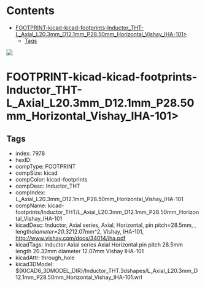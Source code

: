 



Contents
========

* [FOOTPRINT-kicad-kicad-footprints-Inductor_THT-L_Axial_L20.3mm_D12.1mm_P28.50mm_Horizontal_Vishay_IHA-101>](#footprint-kicad-kicad-footprints-inductor_tht-l_axial_l203mm_d121mm_p2850mm_horizontal_vishay_iha-101)
	* [Tags](#tags)
  
![][im]
# FOOTPRINT-kicad-kicad-footprints-Inductor_THT-L_Axial_L20.3mm_D12.1mm_P28.50mm_Horizontal_Vishay_IHA-101>

## Tags

- index: 7978
- hexID: 
- oompType: FOOTPRINT
- oompSize: kicad
- oompColor: kicad-footprints
- oompDesc: Inductor_THT
- oompIndex: L_Axial_L20.3mm_D12.1mm_P28.50mm_Horizontal_Vishay_IHA-101
- oompName: kicad-footprints/Inductor_THT/L_Axial_L20.3mm_D12.1mm_P28.50mm_Horizontal_Vishay_IHA-101
- kicadDesc: Inductor, Axial series, Axial, Horizontal, pin pitch=28.5mm, , length*diameter=20.32*12.07mm^2, Vishay, IHA-101, http://www.vishay.com/docs/34014/iha.pdf
- kicadTags: Inductor Axial series Axial Horizontal pin pitch 28.5mm  length 20.32mm diameter 12.07mm Vishay IHA-101
- kicadAttr: through_hole
- kicad3DModel: ${KICAD6_3DMODEL_DIR}/Inductor_THT.3dshapes/L_Axial_L20.3mm_D12.1mm_P28.50mm_Horizontal_Vishay_IHA-101.wrl



[im]: image.png
